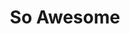 ---
layout: card
category: [made, physical]
image: /img/made/soawesome.png
title: So Awesome
homepage: http://youguysaresoawesome.com/
---